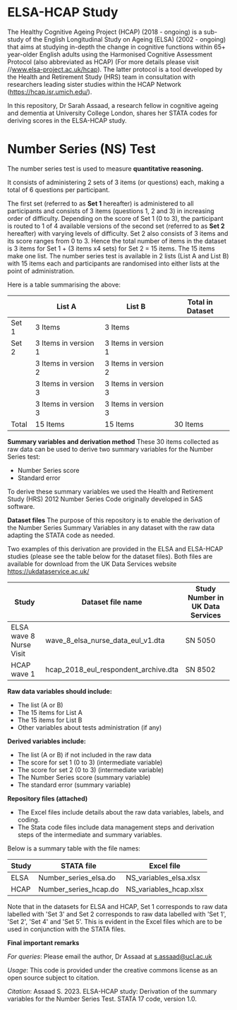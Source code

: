 # ELSA-HCAP Study

The Healthy Cognitive Ageing Project (HCAP) (2018 - ongoing) is a sub-study of the English Longitudinal Study on Ageing (ELSA) (2002 - ongoing) that aims at studying in-depth the change in cognitive functions within 65+ year-older English adults using the Harmonised Cognitive Assessment Protocol (also abbreviated as HCAP) (For more details please visit //www.elsa-project.ac.uk/hcap). The latter protocol is a tool developed by the Health and Retirement Study (HRS) team in consultation with researchers leading sister studies within the HCAP Network (https://hcap.isr.umich.edu/). 

In this repository, Dr Sarah Assaad, a research fellow in cognitive ageing and dementia at University College London, shares her STATA codes for deriving scores in the ELSA-HCAP study. 

# Number Series (NS) Test

The number series test is used to measure **quantitative reasoning.** 

It consists of administering 2 sets of 3 items (or questions) each, making a total of 6 questions per participant. 

The first set (referred to as **Set 1** hereafter) is administered to all participants and consists of 3 items (questions 1, 2 and 3) in increasing order of difficulty. Depending on the score of Set 1 (0 to 3), the participant is routed to 1 of 4 available versions of the second set (referred to as **Set 2** hereafter) with varying levels of difficulty. Set 2 also consists of 3 items and its score ranges from 0 to 3. Hence the total number of items in the dataset is 3 items for Set 1 + (3 items x4 sets) for Set 2 = 15 items. The 15 items make one list. The number series test is available in 2 lists (List A and List B) with 15 items each and participants are randomised into either lists at the point of administration.

Here is a table summarising the above:

| | List A  | List B | Total in Dataset |
| --- | --- | --- | --- |
| Set 1 | 3 Items | 3 Items | |
| Set 2 | 3 Items in version 1 | 3 Items in version 1 | |
| | 3 Items in version 2 | 3 Items in version 2 | |
| | 3 Items in version 3 | 3 Items in version 3 | |
| | 3 Items in version 3 | 3 Items in version 3 | |
| Total | 15 Items | 15 Items | 30 Items |

**Summary variables and derivation method**
These 30 items collected as raw data can be used to derive two summary variables for the Number Series test:
* Number Series score
* Standard error
  
To derive these summary variables we used the Health and Retirement Study (HRS) 2012 Number Series Code originally developed in SAS software.

**Dataset files**
The purpose of this repository is to enable the derivation of the Number Series Summary Variables in any dataset with the raw data adapting the STATA code as needed. 

Two examples of this derivation are provided in the ELSA and ELSA-HCAP studies (please see the table below for the dataset files). Both files are available for download from the UK Data Services website https://ukdataservice.ac.uk/  

| Study | Dataset file name | Study Number in UK Data Services |
|---| ---| ---|
| ELSA wave 8 Nurse Visit | wave_8_elsa_nurse_data_eul_v1.dta | SN 5050 |
| HCAP wave 1 | hcap_2018_eul_respondent_archive.dta | SN 8502 | 

**Raw data variables should include:**
* The list (A or B)
* The 15 items for List A 
* The 15 items for List B
* Other variables about tests administration (if any)

**Derived variables include:**
* The list (A or B) if not included in the raw data
* The score for set 1 (0 to 3) (intermediate variable)
* The score for set 2 (0 to 3) (intermediate variable)
* The Number Series score (summary variable)
* The standard error (summary variable)

**Repository files (attached)**
* The Excel files include details about the raw data variables, labels, and coding.
* The Stata code files include data management steps and derivation steps of the intermediate and summary variables.

Below is a summary table with the file names:

| Study | STATA file | Excel file |
|---|---|---|
| ELSA | Number_series_elsa.do | NS_variables_elsa.xlsx |
| HCAP | Number_series_hcap.do | NS_variables_hcap.xlsx |

Note that in the datasets for ELSA and HCAP, Set 1 corresponds to raw data labelled with 'Set 3' and Set 2 corresponds to raw data labelled with 'Set 1', 'Set 2', 'Set 4' and 'Set 5'. This is evident in the Excel files which are to be used in conjunction with the STATA files.

**Final important remarks**

*For queries*: Please email the author, Dr Assaad at s.assaad@ucl.ac.uk

*Usage*: This code is provided under the creative commons license as an open source subject to citation.

*Citation*:  Assaad S. 2023. ELSA-HCAP study: Derivation of the summary variables for the Number Series Test. STATA 17 code, version 1.0. 

